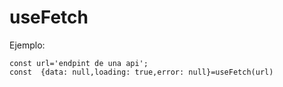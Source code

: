 # useFetch  

Ejemplo:

```
const url='endpint de una api';
const  {data: null,loading: true,error: null}=useFetch(url)

```